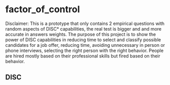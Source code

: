 # factor_of_control

Disclaimer: This is a prototype that only contains 2 empirical questions with random aspects of DISC* capabilities, the real test is bigger and and more accurate in answers weights. The purpose of this project is to show the power of DISC capabilities in reducing time to select and classify possible candidates for a job offer, reducing time, avoiding unnecessary in person or phone interviews, selecting the right person with the right behavior. People are hired mostly based on their professional skills but fired based on their behavior.

## DISC



